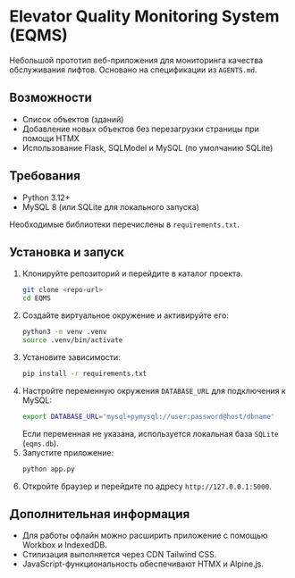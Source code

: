 # Elevator Quality Monitoring System (EQMS)

Небольшой прототип веб-приложения для мониторинга качества обслуживания лифтов. Основано на спецификации из `AGENTS.md`.

## Возможности
- Список объектов (зданий)
- Добавление новых объектов без перезагрузки страницы при помощи HTMX
- Использование Flask, SQLModel и MySQL (по умолчанию SQLite)

## Требования
- Python 3.12+
- MySQL 8 (или SQLite для локального запуска)

Необходимые библиотеки перечислены в `requirements.txt`.

## Установка и запуск
1. Клонируйте репозиторий и перейдите в каталог проекта.
   ```bash
   git clone <repo-url>
   cd EQMS
   ```
2. Создайте виртуальное окружение и активируйте его:
   ```bash
   python3 -m venv .venv
   source .venv/bin/activate
   ```
3. Установите зависимости:
   ```bash
   pip install -r requirements.txt
   ```
4. Настройте переменную окружения `DATABASE_URL` для подключения к MySQL:
   ```bash
   export DATABASE_URL='mysql+pymysql://user:password@host/dbname'
   ```
   Если переменная не указана, используется локальная база `SQLite` (`eqms.db`).
5. Запустите приложение:
   ```bash
   python app.py
   ```
6. Откройте браузер и перейдите по адресу `http://127.0.0.1:5000`.

## Дополнительная информация
- Для работы офлайн можно расширить приложение с помощью Workbox и IndexedDB.
- Стилизация выполняется через CDN Tailwind CSS.
- JavaScript-функциональность обеспечивают HTMX и Alpine.js.

